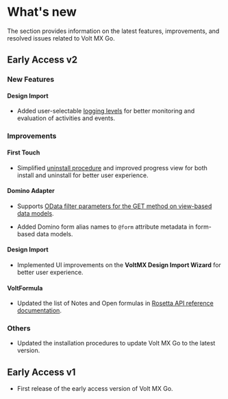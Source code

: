 # What's new

The section provides information on the latest features, improvements, and resolved issues related to Volt MX Go. 

## Early Access v2

### New Features

#### Design Import 
- Added user-selectable [logging levels](reflogginglevels.md) for better monitoring and evaluation of activities and events.  

### Improvements

#### First Touch

- Simplified [uninstall procedure](../howto/uninstallfirsttouch.md) and improved progress view for both install and uninstall for better user experience.

#### Domino Adapter

- Supports [OData filter parameters for the GET method on view-based data models](../topicguides/dominoadapter.md#supported-odata-filter-parameters-view-based-get).

- Added Domino form alias names to `@form` attribute metadata in form-based data models. 

#### Design Import
- Implemented UI improvements on the **VoltMX Design Import Wizard** for better user experience.

#### VoltFormula
- Updated the list of Notes and Open formulas in [Rosetta API reference documentation](https://help.hcltechsw.com/docs/voltmxgo/javadoc/index.html).


### Others
- Updated the installation procedures to update Volt MX Go to the latest version. 
 
## Early Access v1

- First release of the early access version of Volt MX Go.